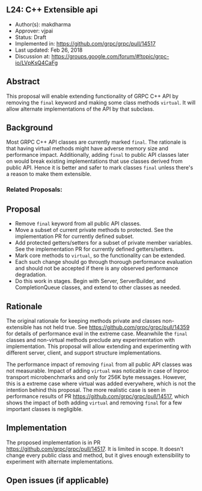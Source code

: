 L24: C++ Extensible api
-----------------------
* Author(s): makdharma
* Approver: vjpai
* Status: Draft
* Implemented in: https://github.com/grpc/grpc/pull/14517
* Last updated: Feb 26, 2018
* Discussion at: https://groups.google.com/forum/#!topic/grpc-io/LVpKsQ4CaFg

## Abstract

This proposal will enable extending functionality of GRPC C++ API by removing
the `final` keyword and making some class methods `virtual`. It will allow
alternate implementations of the API by that subclass.

## Background

Most GRPC C++ API classes are currently marked `final`. The rationale is that
having virtual methods might have adverse memory size and performance impact.
Additionally, adding `final` to public API classes later on would break existing
implementations that use classes derived from public API. Hence it is better and
safer to mark classes `final` unless there's a reason to make them extensible.

### Related Proposals:

## Proposal

* Remove `final` keyword from all public API classes.
* Move a subset of current private methods to protected. See the implementation
  PR for currently defined subset.
* Add protected getters/setters for a subset of private member variables. See
  the implementation PR for currently defined getters/setters.
* Mark core methods to `virtual`, so the functionality can be extended.
* Each such change should go through thorough performance evaluation and should not
  be accepted if there is any observed performance degradation.
* Do this work in stages. Begin with Server, ServerBuilder, and CompletionQueue
  classes, and extend to other classes as needed.


## Rationale

The original rationale for keeping methods private and classes non-extensible
has not held true. See https://github.com/grpc/grpc/pull/14359 for details of
performance eval in the extreme case. Meanwhile the `final` classes and
non-virtual methods preclude any experimentation with implementation. This
proposal will allow extending and experimenting with different server, client,
and support structure implementations.

The performance impact of removing `final` from all public
API classes was not measurable. Impact of adding `virtual` was noticable in
case of Inproc transport microbenchmarks and only for 256K byte messages.
However, this is a extreme case where virtual was added everywhere, which is not
the intention behind this proposal. The more realistic case is seen in
performance results of PR https://github.com/grpc/grpc/pull/14517, which shows
the impact of both adding `virtual` and removing `final` for a few
important classes is negligible.


## Implementation

The proposed implementation is in PR https://github.com/grpc/grpc/pull/14517.
It is limited in scope. It doesn't change every public class and method, but it
gives enough extensibility to experiment with alternate implementations.

## Open issues (if applicable)
